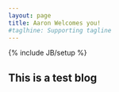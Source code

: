 ```yaml
---
layout: page
title: Aaron Welcomes you!
#taglhine: Supporting tagline
---
```

{% include JB/setup %}
## This is a test blog
